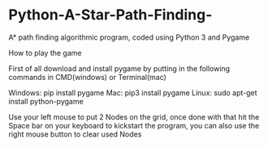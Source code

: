 # Python-A-Star-Path-Finding-
A* path finding algorithmic program, coded using Python 3 and Pygame



How to play the game




First of all download and install pygame by putting in the following commands in CMD(windows) or Terminal(mac)

Windows: pip install pygame
Mac: pip3 install pygame
Linux: sudo apt-get install python-pygame

Use your left mouse to put 2 Nodes on the grid, once done with that hit the Space bar on your keyboard to kickstart the program, you can also use the right mouse button to clear used Nodes
